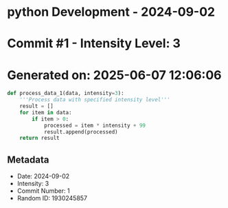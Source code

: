 ﻿# python Development - 2024-09-02
# Commit #1 - Intensity Level: 3
# Generated on: 2025-06-07 12:06:06
```python
def process_data_1(data, intensity=3):
    '''Process data with specified intensity level'''
    result = []
    for item in data:
        if item > 0:
            processed = item * intensity + 99
            result.append(processed)
    return result
```
## Metadata
- Date: 2024-09-02
- Intensity: 3
- Commit Number: 1
- Random ID: 1930245857
